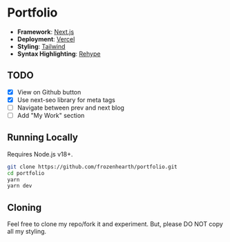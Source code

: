 # Portfolio

- **Framework**: [Next.js](https://nextjs.org/)
- **Deployment**: [Vercel](https://vercel.com)
- **Styling**: [Tailwind](https://tailwindcss.com)
- **Syntax Highlighting**: [Rehype](https://github.com/rehypejs/rehype)

## TODO

- [x] View on Github button
- [x] Use next-seo library for meta tags
- [ ] Navigate between prev and next blog
- [ ] Add "My Work" section

## Running Locally

Requires Node.js v18+.

```bash
git clone https://github.com/frozenhearth/portfolio.git
cd portfolio
yarn 
yarn dev
```

## Cloning

Feel free to clone my repo/fork it and experiment. But, please DO NOT copy all my styling.
